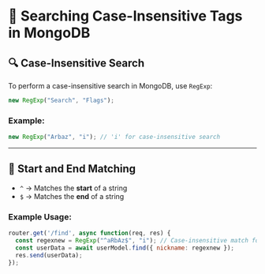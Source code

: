 # 📌 Searching Case-Insensitive Tags in MongoDB

## 🔍 Case-Insensitive Search
To perform a case-insensitive search in MongoDB, use `RegExp`:

```js
new RegExp("Search", "Flags");
```

### Example:
```js
new RegExp("Arbaz", "i"); // 'i' for case-insensitive search
```

---

## 🚀 Start and End Matching

- `^` → Matches the **start** of a string
- `$` → Matches the **end** of a string

### Example Usage:

```js
router.get('/find', async function(req, res) {
  const regexnew = RegExp("^aRbAz$", "i"); // Case-insensitive match for exact word
  const userData = await userModel.find({ nickname: regexnew });
  res.send(userData);
});
```
